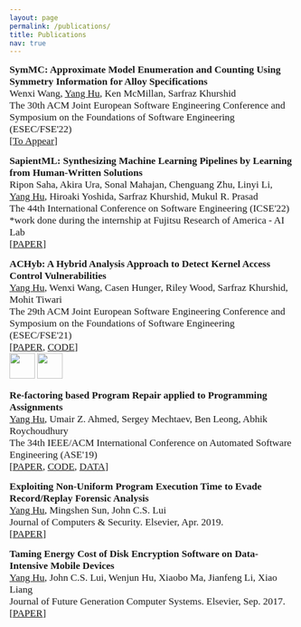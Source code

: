 ```yaml
---
layout: page
permalink: /publications/
title: Publications
nav: true
---
```

<span style="font-family:Consolas; font-size:1.25em; font-weight:bold;">SymMC: Approximate Model Enumeration and Counting Using Symmetry Information for Alloy Specifications</span><br/>
<span style="font-family:Consolas; font-size:1.25em;"> Wenxi Wang, <u>Yang Hu</u>, Ken McMillan, Sarfraz Khurshid</span><br/>
<span style="font-family:Consolas; font-size:1.25em;">The 30th ACM Joint European Software Engineering Conference and Symposium on the Foundations of Software Engineering (ESEC/FSE'22)</span><br/>
<span style="font-family:Consolas; font-size:1.25em;">\[[To Appear](https://2022.esec-fse.org/track/fse-2022-research-papers#event-overview)\]</span><br/>

<span style="font-family:Consolas; font-size:1.25em; font-weight:bold;">SapientML: Synthesizing Machine Learning Pipelines by Learning
from Human-Written Solutions</span><br/>
<span style="font-family:Consolas; font-size:1.25em;"> Ripon Saha, Akira Ura, Sonal Mahajan, Chenguang Zhu, Linyi Li, <u>Yang Hu</u>, Hiroaki Yoshida, Sarfraz Khurshid, Mukul R. Prasad</span><br/>
<span style="font-family:Consolas; font-size:1.25em;">The 44th International Conference on Software Engineering (ICSE'22)</span><br/>
<span style="font-family:Consolas; font-size:1.25em;">\*work done during the internship at Fujitsu Research of America - AI Lab </span><br/>
<span style="font-family:Consolas; font-size:1.25em;">\[[PAPER](https://arxiv.org/pdf/2202.10451.pdf)\]</span><br/>

<span style="font-family:Consolas; font-size:1.25em; font-weight:bold;">ACHyb: A Hybrid Analysis Approach to Detect Kernel Access Control Vulnerabilities</span><br/>
<span style="font-family:Consolas; font-size:1.25em;"> <u>Yang Hu</u>, Wenxi Wang, Casen Hunger, Riley Wood, Sarfraz Khurshid, Mohit Tiwari</span><br/>
<span style="font-family:Consolas; font-size:1.25em;">The 29th ACM Joint European Software Engineering Conference and Symposium on the Foundations of Software Engineering (ESEC/FSE'21)</span><br/>
<span style="font-family:Consolas; font-size:1.25em;">\[[PAPER](https://dl.acm.org/doi/abs/10.1145/3468264.3468627), [CODE](https://github.com/githubhuyang/achyb)\]</span><br/>
<span style="font-family:Consolas; font-size:1.25em;"><image src="https://www.acm.org/binaries/content/gallery/acm/publications/artifact-review-v1_1-badges/artifacts_available_v1_1.png" style="width:45px;height:45px;"/> <image src="https://www.acm.org/binaries/content/gallery/acm/publications/artifact-review-v1_1-badges/artifacts_evaluated_reusable_v1_1.png" style="width:45px;height:45px;"/></span>

<span style="font-family:Consolas; font-size:1.25em; font-weight:bold;">Re-factoring based Program Repair applied to Programming Assignments</span><br/>
<span style="font-family:Consolas; font-size:1.25em;"> <u>Yang Hu</u>, Umair Z. Ahmed, Sergey Mechtaev, Ben Leong, Abhik Roychoudhury</span><br/>
<span style="font-family:Consolas; font-size:1.25em;">The 34th IEEE/ACM International Conference on Automated Software Engineering (ASE'19)</span><br/>
<span style="font-family:Consolas; font-size:1.25em;">\[[PAPER](https://ieeexplore.ieee.org/abstract/document/8952522), [CODE](https://github.com/githubhuyang/refactory), [DATA](https://github.com/githubhuyang/refactory#publication)\]</span>

<span style="font-family:Consolas; font-size:1.25em; font-weight:bold;">Exploiting Non-Uniform Program Execution Time to Evade Record/Replay Forensic Analysis</span><br/>
<span style="font-family:Consolas; font-size:1.25em;"> <u>Yang Hu</u>, Mingshen Sun, John C.S. Lui</span><br/>
<span style="font-family:Consolas; font-size:1.25em;">Journal of Computers & Security. Elsevier, Apr. 2019.</span><br/>
<span style="font-family:Consolas; font-size:1.25em;">\[[PAPER](https://www.sciencedirect.com/science/article/pii/S0167404819300938)\]</span>

<span style="font-family:Consolas; font-size:1.25em; font-weight:bold;">Taming Energy Cost of Disk Encryption Software on Data-Intensive Mobile Devices</span><br/>
<span style="font-family:Consolas; font-size:1.25em;"> <u>Yang Hu</u>, John C.S. Lui, Wenjun Hu, Xiaobo Ma, Jianfeng Li, Xiao Liang</span><br/>
<span style="font-family:Consolas; font-size:1.25em;">Journal of Future Generation Computer Systems. Elsevier, Sep. 2017.</span><br/>
<span style="font-family:Consolas; font-size:1.25em;">\[[PAPER](https://www.sciencedirect.com/science/article/pii/S0167739X17320113)\]</span>
